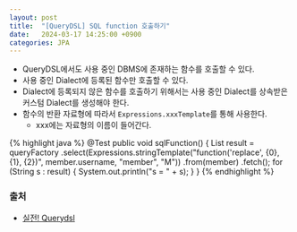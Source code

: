 ```yaml
---
layout: post
title:  "[QueryDSL] SQL function 호출하기"
date:   2024-03-17 14:25:00 +0900
categories: JPA
---
```


- QueryDSL에서도 사용 중인 DBMS에 존재하는 함수를 호출할 수 있다.
- 사용 중인 Dialect에 등록된 함수만 호출할 수 있다.
- Dialect에 등록되지 않은 함수를 호출하기 위해서는 사용 중인 Dialect를 상속받은 커스텀 Dialect를 생성해야 한다.
- 함수의 반환 자료형에 따라서 `Expressions.xxxTemplate`를 통해 사용한다.
    - xxx에는 자료형의 이름이 들어간다.

{% highlight java %}
@Test
public void sqlFunction() {
    List<String> result =
        queryFactory
        .select(Expressions.stringTemplate("function('replace', {0}, {1}, {2})", member.username, "member", "M"))
        .from(member)
        .fetch();
    for (String s : result) {
        System.out.println("s = " + s);
    }
}
{% endhighlight %}

### 출처

- [실전! Querydsl](https://www.inflearn.com/course/querydsl-%EC%8B%A4%EC%A0%84)